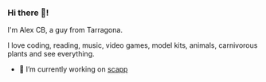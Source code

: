 ### Hi there :metal:!

I'm Alex CB, a guy from Tarragona.

I love coding, reading, music, video games, model kits, animals, carnivorous plants and see everything.

- 🔭 I’m currently working on [scapp](https://github.com/lyquid/scapp)

<!--
**lyquid/lyquid** is a ✨ _special_ ✨ repository because its `README.md` (this file) appears on your GitHub profile.

Here are some ideas to get you started:

- 🔭 I’m currently working on ...
- 🌱 I’m currently learning ...
- 👯 I’m looking to collaborate on ...
- 🤔 I’m looking for help with ...
- 💬 Ask me about ...
- 📫 How to reach me: ...
- 😄 Pronouns: ...
- ⚡ Fun fact: ...
-->
